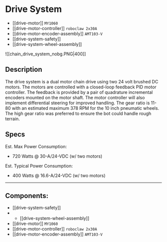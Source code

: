 # Drive System
- [[drive-motor]] `MY1060`
- [[drive-motor-controller]] `roboclaw 2x30A`
- [[drive-motor-encoder-assembly]] `AMT103-V`
- [[drive-system-safety]]
- [[drive-system-wheel-assembly]]

![[chain_drive_system_nobg.PNG|400]]
## Description

The drive system is a dual motor chain drive using two 24 volt brushed DC motors. The motors are controlled with a closed-loop feedback PID motor controller. The feedback is provided by a pair of quadrature incremental encoders mounted on the motor shaft. The motor controller will also implement differential steering for improved handling. The gear ratio is 11-80 with an estimated maximum 378 RPM for the 10 inch pneumatic wheels. The high gear ratio was preferred to ensure the bot could handle rough terrain.

## Specs
Est. Max Power Consumption:  
- 720 Watts @ 30-A/24-VDC (w/ two motors)

Est. Typical Power Consumption: 
 - 400 Watts @ 16.6-A/24-VDC (w/ two motors)



---

## Components:

- [[drive-system-safety]]
- - [[drive-system-wheel-assembly]]
- [[drive-motor]] `MY1060`
- [[drive-motor-controller]] `roboclaw 2x30A`
- [[drive-motor-encoder-assembly]] `AMT103-V`
